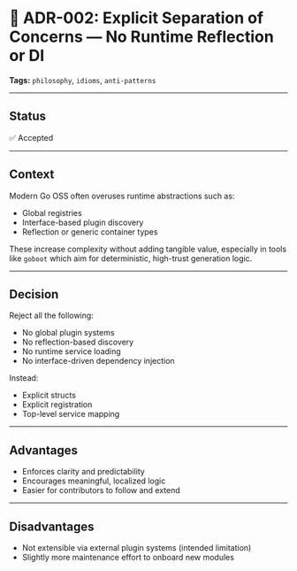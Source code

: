 # 📄 ADR-002: Explicit Separation of Concerns — No Runtime Reflection or DI

**Tags:** `philosophy`, `idioms`, `anti-patterns`

---

## Status

✅ Accepted

---

## Context

Modern Go OSS often overuses runtime abstractions such as:

- Global registries
- Interface-based plugin discovery
- Reflection or generic container types

These increase complexity without adding tangible value, especially in tools like `goboot` which aim for deterministic,
high-trust generation logic.

---

## Decision

Reject all the following:

- No global plugin systems
- No reflection-based discovery
- No runtime service loading
- No interface-driven dependency injection

Instead:

- Explicit structs
- Explicit registration
- Top-level service mapping

---

## Advantages

- Enforces clarity and predictability
- Encourages meaningful, localized logic
- Easier for contributors to follow and extend

---

## Disadvantages

- Not extensible via external plugin systems (intended limitation)
- Slightly more maintenance effort to onboard new modules
